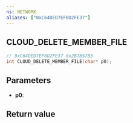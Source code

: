 ```yaml
---
ns: NETWORK
aliases: ["0xC64DED7EF0D2FE37"]
---
```

## CLOUD_DELETE_MEMBER_FILE

```c
// 0xC64DED7EF0D2FE37 0x2B7B57B3
int CLOUD_DELETE_MEMBER_FILE(char* p0);
```

## Parameters
* **p0**:

## Return value

